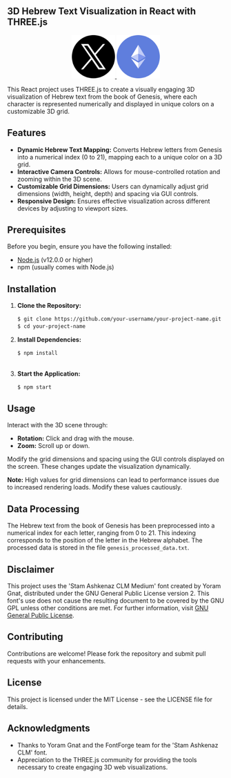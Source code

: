 ## 3D Hebrew Text Visualization in React with THREE.js

<p align="center">
    <a href="https://twitter.com/hiddeninworld">
        <img src="https://raw.githubusercontent.com/hiddenintheworld/Hebrew-Text-3D-Visualization/main/public/assets/twitter.png" alt="Twitter Follow" width="100"/>
    </a>
    <a href="https://etherscan.io/address/0xbc7b2461bfaa2fb47bd8f632d0c797c3bfd93b93">
        <img src="https://raw.githubusercontent.com/hiddenintheworld/Hebrew-Text-3D-Visualization/main/public/assets/ethereum.png" alt="Etherscan" width="100"/>
    </a>
</p>

This React project uses THREE.js to create a visually engaging 3D visualization of Hebrew text from the book of Genesis, where each character is represented numerically and displayed in unique colors on a customizable 3D grid.

## Features

- **Dynamic Hebrew Text Mapping:** Converts Hebrew letters from Genesis into a numerical index (0 to 21), mapping each to a unique color on a 3D grid.
- **Interactive Camera Controls:** Allows for mouse-controlled rotation and zooming within the 3D scene.
- **Customizable Grid Dimensions:** Users can dynamically adjust grid dimensions (width, height, depth) and spacing via GUI controls.
- **Responsive Design:** Ensures effective visualization across different devices by adjusting to viewport sizes.

## Prerequisites

Before you begin, ensure you have the following installed:
- [Node.js](https://nodejs.org/) (v12.0.0 or higher)
- npm (usually comes with Node.js)

## Installation

1. **Clone the Repository:**
   ```sh
   $ git clone https://github.com/your-username/your-project-name.git
   $ cd your-project-name


2. **Install Dependencies:**
   ```sh
   $ npm install
  
3. **Start the Application:**
   ```sh
   $ npm start
   
## Usage

Interact with the 3D scene through:

- **Rotation:** Click and drag with the mouse.
- **Zoom:** Scroll up or down.

Modify the grid dimensions and spacing using the GUI controls displayed on the screen. These changes update the visualization dynamically.

**Note:** High values for grid dimensions can lead to performance issues due to increased rendering loads. Modify these values cautiously.

## Data Processing

The Hebrew text from the book of Genesis has been preprocessed into a numerical index for each letter, ranging from 0 to 21. This indexing corresponds to the position of the letter in the Hebrew alphabet. The processed data is stored in the file `genesis_processed_data.txt`.

## Disclaimer

This project uses the 'Stam Ashkenaz CLM Medium' font created by Yoram Gnat, distributed under the GNU General Public License version 2. This font's use does not cause the resulting document to be covered by the GNU GPL unless other conditions are met. For further information, visit [GNU General Public License](http://www.gnu.org/licenses/gpl.html).

## Contributing

Contributions are welcome! Please fork the repository and submit pull requests with your enhancements.

## License

This project is licensed under the MIT License - see the LICENSE file for details.

## Acknowledgments

- Thanks to Yoram Gnat and the FontForge team for the 'Stam Ashkenaz CLM' font.
- Appreciation to the THREE.js community for providing the tools necessary to create engaging 3D web visualizations.


  
